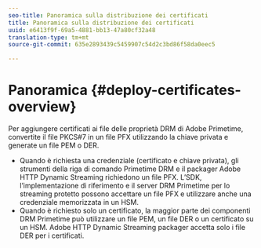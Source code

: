 ```yaml
---
seo-title: Panoramica sulla distribuzione dei certificati
title: Panoramica sulla distribuzione dei certificati
uuid: e6413f9f-69a5-4881-bb13-47a80cf32a48
translation-type: tm+mt
source-git-commit: 635e2893439c5459907c54d2c3bd86f58da0eec5

---
```



# Panoramica {#deploy-certificates-overview}

Per aggiungere certificati ai file delle proprietà DRM di Adobe Primetime, convertite il file PKCS#7 in un file PFX utilizzando la chiave privata e generate un file PEM o DER.

* Quando è richiesta una credenziale (certificato e chiave privata), gli strumenti della riga di comando Primetime DRM e il packager Adobe HTTP Dynamic Streaming richiedono un file PFX. L’SDK, l’implementazione di riferimento e il server DRM Primetime per lo streaming protetto possono accettare un file PFX e utilizzare anche una credenziale memorizzata in un HSM.
* Quando è richiesto solo un certificato, la maggior parte dei componenti DRM Primetime può utilizzare un file PEM, un file DER o un certificato su un HSM. Adobe HTTP Dynamic Streaming packager accetta solo i file DER per i certificati.